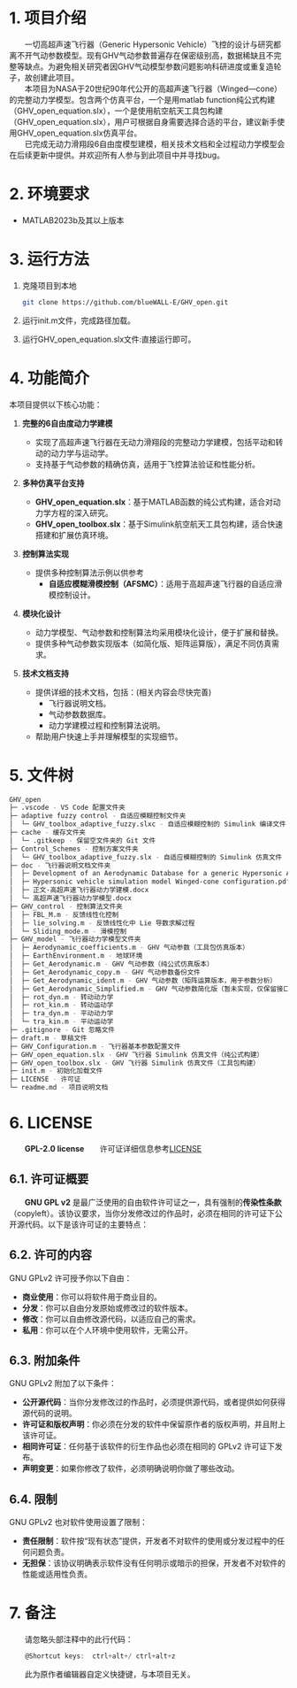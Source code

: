 <!--
 * @Author: blueWALL-E
 * @Date: 2024-10-31 22:45:46
 * @LastEditTime: 2025-08-31 22:49:55
 * @FilePath: \GHV_open\readme.md
 * @Description: AHV文件的相关说明
 * @Wearing:  Read only, do not modify place!!! 
 * @Shortcut keys:  ctrl+alt+/ ctrl+alt+z
-->

# 1. 项目介绍

&emsp;&emsp;一切高超声速飞行器（Generic Hypersonic Vehicle）飞控的设计与研究都离不开气动参数模型。现有GHV气动参数普遍存在保密级别高，数据稀缺且不完整等缺点。为避免相关研究者因GHV气动模型参数问题影响科研进度或重复造轮子，故创建此项目。  
&emsp;&emsp;本项目为NASA于20世纪90年代公开的高超声速飞行器（Winged—cone）的完整动力学模型。包含两个仿真平台，一个是用matlab function纯公式构建（GHV_open_equation.slx），一个是使用航空航天工具包构建（GHV_open_equation.slx），用户可根据自身需要选择合适的平台，建议新手使用GHV_open_equation.slx仿真平台。  
&emsp;&emsp;已完成无动力滑翔段6自由度模型建模，相关技术文档和全过程动力学模型会在后续更新中提供。并欢迎所有人参与到此项目中并寻找bug。  

# 2. 环境要求

- MATLAB2023b及其以上版本

# 3. 运行方法

1. 克隆项目到本地

   ``` bash
   git clone https://github.com/blueWALL-E/GHV_open.git
   ```

2. 运行init.m文件，完成路径加载。
3. 运行GHV_open_equation.slx文件:直接运行即可。

# 4. 功能简介

本项目提供以下核心功能：

1. **完整的6自由度动力学建模**  
   - 实现了高超声速飞行器在无动力滑翔段的完整动力学建模，包括平动和转动的动力学与运动学。
   - 支持基于气动参数的精确仿真，适用于飞控算法验证和性能分析。

2. **多种仿真平台支持**  
   - **GHV_open_equation.slx**：基于MATLAB函数的纯公式构建，适合对动力学方程的深入研究。
   - **GHV_open_toolbox.slx**：基于Simulink航空航天工具包构建，适合快速搭建和扩展仿真环境。

3. **控制算法实现**  
   - 提供多种控制算法示例以供参考
     - **自适应模糊滑模控制（AFSMC）**：适用于高超声速飞行器的自适应滑模控制设计。

4. **模块化设计**  
   - 动力学模型、气动参数和控制算法均采用模块化设计，便于扩展和替换。
   - 提供多种气动参数实现版本（如简化版、矩阵运算版），满足不同仿真需求。

5. **技术文档支持**  
   - 提供详细的技术文档，包括：(相关内容会尽快完善)
     - 飞行器说明文档。
     - 气动参数数据库。
     - 动力学建模过程和控制算法说明。
   - 帮助用户快速上手并理解模型的实现细节。

# 5. 文件树

``` bash
GHV_open
├─ .vscode - VS Code 配置文件夹
├─ adaptive fuzzy control - 自适应模糊控制文件夹
│  └─ GHV_toolbox_adaptive_fuzzy.slxc - 自适应模糊控制的 Simulink 编译文件
├─ cache - 缓存文件夹
│  └─ .gitkeep - 保留空文件夹的 Git 文件
├─ Control_Schemes - 控制方案文件夹
│  └─ GHV_toolbox_adaptive_fuzzy.slx - 自适应模糊控制的 Simulink 仿真文件
├─ doc - 飞行器说明文档文件夹
│  ├─ Development of an Aerodynamic Database for a generic Hypersonic Air Vehicle.pdf
│  ├─ Hypersonic vehicle simulation model Winged-cone configuration.pdf
│  ├─ 正文-高超声速飞行器动力学建模.docx
│  └─ 高超声速飞行器动力学模型.docx
├─ GHV_control - 控制算法文件夹
│  ├─ FBL_M.m - 反馈线性化控制
│  ├─ lie_solving.m - 反馈线性化中 Lie 导数求解过程
│  └─ Sliding_mode.m - 滑模控制
├─ GHV_model - 飞行器动力学模型文件夹
│  ├─ Aerodynamic_coefficients.m - GHV 气动参数（工具包仿真版本）
│  ├─ EarthEnvironment.m - 地球环境
│  ├─ Get_Aerodynamic.m - GHV 气动参数（纯公式仿真版本）
│  ├─ Get_Aerodynamic_copy.m - GHV 气动参数备份文件
│  ├─ Get_Aerodynamic_ident.m - GHV 气动参数（矩阵运算版本，用于参数分析）
│  ├─ Get_Aerodynamic_Simplified.m - GHV 气动参数简化版（暂未实现，仅保留接口）
│  ├─ rot_dyn.m - 转动动力学
│  ├─ rot_kin.m - 转动运动学
│  ├─ tra_dyn.m - 平动动力学
│  └─ tra_kin.m - 平动运动学
├─ .gitignore - Git 忽略文件
├─ draft.m - 草稿文件
├─ GHV_Configuration.m - 飞行器基本参数配置文件
├─ GHV_open_equation.slx - GHV 飞行器 Simulink 仿真文件（纯公式构建）
├─ GHV_open_toolbox.slx - GHV 飞行器 Simulink 仿真文件（工具包构建）
├─ init.m - 初始化加载文件
├─ LICENSE - 许可证
└─ readme.md - 项目说明文档
```

# 6. LICENSE

&emsp;&emsp;**GPL-2.0 license**&emsp;&emsp;许可证详细信息参考[LICENSE](./LICENSE)

## 6.1. 许可证概要

&emsp;&emsp;**GNU GPL v2** 是最广泛使用的自由软件许可证之一，具有强制的**传染性条款**（copyleft）。该协议要求，当你分发修改过的作品时，必须在相同的许可证下公开源代码。以下是该许可证的主要特点：

## 6.2. **许可的内容**

GNU GPLv2 许可授予你以下自由：

- **商业使用**：你可以将软件用于商业目的。
- **分发**：你可以自由分发原始或修改过的软件版本。
- **修改**：你可以自由修改源代码，以适应自己的需求。
- **私用**：你可以在个人环境中使用软件，无需公开。

## 6.3. **附加条件**

GNU GPLv2 附加了以下条件：

- **公开源代码**：当你分发修改过的作品时，必须提供源代码，或者提供如何获得源代码的说明。
- **许可证和版权声明**：你必须在分发的软件中保留原作者的版权声明，并且附上该许可证。
- **相同许可证**：任何基于该软件的衍生作品也必须在相同的 GPLv2 许可证下发布。
- **声明变更**：如果你修改了软件，必须明确说明你做了哪些改动。

## 6.4. **限制**

GNU GPLv2 也对软件使用设置了限制：

- **责任限制**：软件按“现有状态”提供，开发者不对软件的使用或分发过程中的任何问题负责。
- **无担保**：该协议明确表示软件没有任何明示或暗示的担保，开发者不对软件的性能或适用性负责。

# 7. 备注

&emsp;&emsp;请忽略头部注释中的此行代码：

``` C
    @Shortcut keys:  ctrl+alt+/ ctrl+alt+z
```

&emsp;&emsp;此为原作者编辑器自定义快捷键，与本项目无关。

